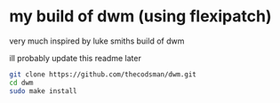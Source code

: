 # my build of dwm (using flexipatch)

very much inspired by luke smiths build of dwm

ill probably update this readme later

```bash
git clone https://github.com/thecodsman/dwm.git
cd dwm
sudo make install
```

